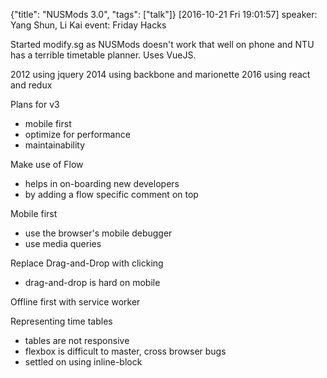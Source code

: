 {"title": "NUSMods 3.0", "tags": ["talk"]}
[2016-10-21 Fri 19:01:57]
speaker: Yang Shun, Li Kai
event: Friday Hacks

Started modify.sg as NUSMods doesn't work that well on phone and NTU has a
terrible timetable planner. Uses VueJS.

2012 using jquery
2014 using backbone and marionette
2016 using react and redux

Plans for v3
* mobile first
* optimize for performance
* maintainability

Make use of Flow
* helps in on-boarding new developers
* by adding a flow specific comment on top

Mobile first
* use the browser's mobile debugger
* use media queries

Replace Drag-and-Drop with clicking
* drag-and-drop is hard on mobile

Offline first with service worker

Representing time tables
* tables are not responsive
* flexbox is difficult to master, cross browser bugs
* settled on using inline-block


